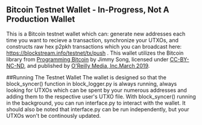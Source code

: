 ## Bitcoin Testnet Wallet - In-Progress, Not A Production Wallet
This is a Bitcoin testnet wallet which can: generate new addresses each time you want to recieve a transaction, synchronize your UTXOs, and constructs raw hex p2pkh transactions which you can broadcast here: https://blockstream.info/testnet/tx/push . 
This wallet utilizes the Bitcoin library from [Programming Bitcoin](https://www.oreilly.com/library/view/programming-bitcoin/9781492031482/) by Jimmy Song, licensed under [CC-BY-NC-ND](https://creativecommons.org/licenses/by-nc-nd/4.0/legalcode), and published by [O'Reilly Media, Inc.March 2019](https://learning.oreilly.com/library/publisher/oreilly-media-inc/). 

##Running The Testnet Wallet
The wallet is designed so that the block_syncer() function in block_logger.py is always running, always looking for UTXOs which can be spent by your numerous addresses and adding them to the respective user's UTXO file. With block_syncer() running in the background, you can run interface.py to interact with the wallet. It should also be noted that interface.py can be run independently, but your UTXOs won't be continously updated.
